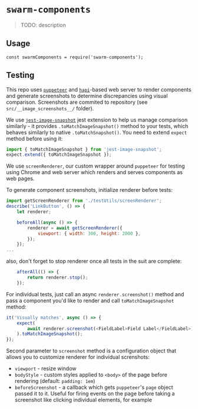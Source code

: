 # `swarm-components`

> TODO: description

## Usage

```
const swarmComponents = require('swarm-components');

```

## Testing
This repo uses [`puppeteer`](https://github.com/GoogleChrome/puppeteer) and [`hapi`](https://hapijs.com/)-based web server to render components and generate screenshots to determine discrepancies using visual comparison. Screenshots are commited to repository (see `src/__image_screenshots__/` folder).

We use [`jest-image-snapshot`](https://github.com/americanexpress/jest-image-snapshot) jest extension to help us manage comparison similarly - it provides `.toMatchImageSnapshot()` method to your tests, which behaves similarly to native `.toMatchSnapshot()`. You need to extend `expect` method before using it:
```js
import { toMatchImageSnapshot } from 'jest-image-snapshot';
expect.extend({ toMatchImageSnapshot });
```

We use `screenRenderer`, our custom wrapper around `puppeteer` for testing using Chrome and web server which renders and serves components as web pages.

To generate component screenshots, initialize renderer before tests:
```js
import getScreenRenderer from './testUtils/screenRenderer';
describe('LinkButton', () => {
	let renderer;

	beforeAll(async () => {
		renderer = await getScreenRenderer({
			viewport: { width: 300, height: 2000 },
		});
	});
...
```
also, don't forget to stop renderer once all tests in the suit are complete:
```js
	afterAll(() => {
		return renderer.stop();
    });
```

For individual tests, just call an async `renderer.screenshot()` method and pass a component you'd like to render and call `toMatchImageSnapshot` method:
```js
it('Visually matches', async () => {
    expect(
        await renderer.screenshot(<FieldLabel>Field Label</FieldLabel>)
    ).toMatchImageSnapshot();
});
```
Second parameter to `screenshot` method is a configuration object that allows you to customize renderer for individual screnshots:
* `viewport` - resize window
* `bodyStyle` - custom styles applied to `<body>` of the page before rendering (default: `padding: 1em`)
* `beforeScreenshot` - a callback which gets `puppeteer`'s `page` object passed it to it. Useful for firing events on the page before taking a screenshot like clicking individual elements, for example

